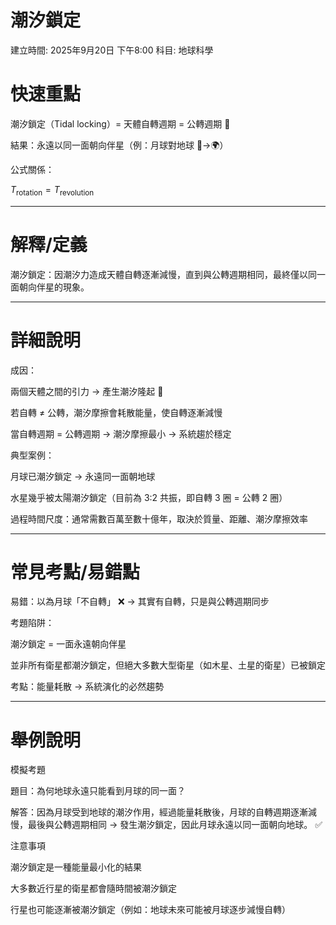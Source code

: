 # 潮汐鎖定

建立時間: 2025年9月20日 下午8:00
科目: 地球科學

# 快速重點

潮汐鎖定（Tidal locking）= 天體自轉週期 = 公轉週期 🔄

結果：永遠以同一面朝向伴星（例：月球對地球 🌙→🌍）

公式關係：

$T_{\text{rotation}} = T_{\text{revolution}}$

---

# 解釋/定義

潮汐鎖定：因潮汐力造成天體自轉逐漸減慢，直到與公轉週期相同，最終僅以同一面朝向伴星的現象。

---

# 詳細說明

成因：

兩個天體之間的引力 → 產生潮汐隆起 🌊

若自轉 ≠ 公轉，潮汐摩擦會耗散能量，使自轉逐漸減慢

當自轉週期 = 公轉週期 → 潮汐摩擦最小 → 系統趨於穩定

典型案例：

月球已潮汐鎖定 → 永遠同一面朝地球

水星幾乎被太陽潮汐鎖定（目前為 3:2 共振，即自轉 3 圈 = 公轉 2 圈）

過程時間尺度：通常需數百萬至數十億年，取決於質量、距離、潮汐摩擦效率

---

# 常見考點/易錯點

易錯：以為月球「不自轉」 ❌ → 其實有自轉，只是與公轉週期同步

考題陷阱：

潮汐鎖定 = 一面永遠朝向伴星

並非所有衛星都潮汐鎖定，但絕大多數大型衛星（如木星、土星的衛星）已被鎖定

考點：能量耗散 → 系統演化的必然趨勢

---

# 舉例說明

模擬考題

題目：為何地球永遠只能看到月球的同一面？

解答：因為月球受到地球的潮汐作用，經過能量耗散後，月球的自轉週期逐漸減慢，最後與公轉週期相同 → 發生潮汐鎖定，因此月球永遠以同一面朝向地球。 ✅

注意事項

潮汐鎖定是一種能量最小化的結果

大多數近行星的衛星都會隨時間被潮汐鎖定

行星也可能逐漸被潮汐鎖定（例如：地球未來可能被月球逐步減慢自轉）